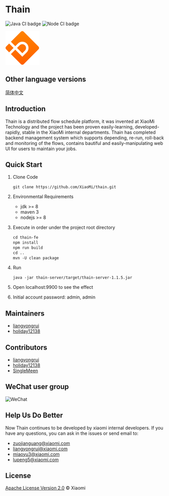 <!--
 Copyright (c) 2019, Xiaomi, Inc.  All rights reserved.
 This source code is licensed under the Apache License Version 2.0, which
 can be found in the LICENSE file in the root directory of this source tree.
-->
# Thain

![Java CI badge](https://github.com/XiaoMi/thain/workflows/Java%20CI/badge.svg)
![Node CI badge](https://github.com/XiaoMi/thain/workflows/Node%20CI/badge.svg)

![Thain Logo](https://raw.githubusercontent.com/XiaoMi/thain/master/images/logo.png)

## Other language versions

[简体中文](./readme_zh.md)

## Introduction

Thain is a distributed flow schedule platform, it was invented at XiaoMi Technology and the project has been proven easily-learning, developed-rapidly, stable in the XiaoMi internal departments.
Thain has completed backend management system which supports depending, re-run, roll-back and monitoring of the flows, contains bautiful and easily-manipulating web UI for users to maintain your jobs.

## Quick Start

1. Clone Code

   ```shell
   git clone https://github.com/XiaoMi/thain.git
   ```

1. Environmental Requirements
    - jdk >= 8
    - maven 3
    - nodejs >= 8

1. Execute in order under the project root directory

   ```shell
   cd thain-fe
   npm install
   npm run build
   cd ..
   mvn -U clean package
   ```

1. Run

   ```shell
   java -jar thain-server/target/thain-server-1.1.5.jar
   ```

1. Open localhost:9900 to see the effect

1. Initial account password: admin, admin

## Maintainers

- [liangyongrui](https://github.com/liangyongrui)
- [holiday12138](https://github.com/holiday12138)

## Contributors

- [liangyongrui](https://github.com/liangyongrui)
- [holiday12138](https://github.com/holiday12138)
- [SingleMeen](https://github.com/SingleMeen)

## WeChat user group
![WeChat](http://cdn.cnbj1.fds.api.mi-img.com/thain/WechatIMG.png)

## Help Us Do Better

Now Thain continues to be developed by xiaomi internal developers. If you have any questions, you can ask in the issues or send email to:
    
- zuojianguang@xiaomi.com
- liangyongrui@xiaomi.com
- miaoyu3@xiaomi.com
- lupeng5@xiaomi.com

## License

[Apache License Version 2.0](LICENSE) © Xiaomi
